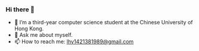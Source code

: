 ### Hi there 👋

- 🔭 I’m a third-year computer science student at the Chinese University of Hong Kong.
- 💬 Ask me about myself.
- 📫 How to reach me: lhy1421381989@gmail.com

